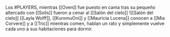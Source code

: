 Los #PLAYERS, mientras [[Oven]] fue puesto en cama tras su pequeño altercado con [[Solis]] fueron a cenar al [[Salón del cielo]] ![[Salón del cielo]]
[[Layla Wolff]], [[KuromuOni]] y [[Mauricia Lucena]] conocen a [[Mia Corvere]] y a [[Tric]] mientras comen, hablan un rato y simplemente vuelve cada uno a sus habitaciones para dormir.

